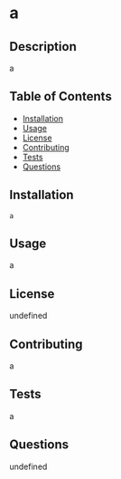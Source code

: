 
  
  # a
  ## Description

  a
  
  ## Table of Contents
  
  - [Installation](#installation)
  - [Usage](#usage)
  - [License](#license)
  - [Contributing](#contributing)
  - [Tests](#tests)
  - [Questions](#questions)
  
  ## Installation

  ```
  a
  ```

  ## Usage
  
  a
  
  ## License
  
  undefined

  ## Contributing
  
  a

  ## Tests
  
  a

  ## Questions
  
  undefined
  
